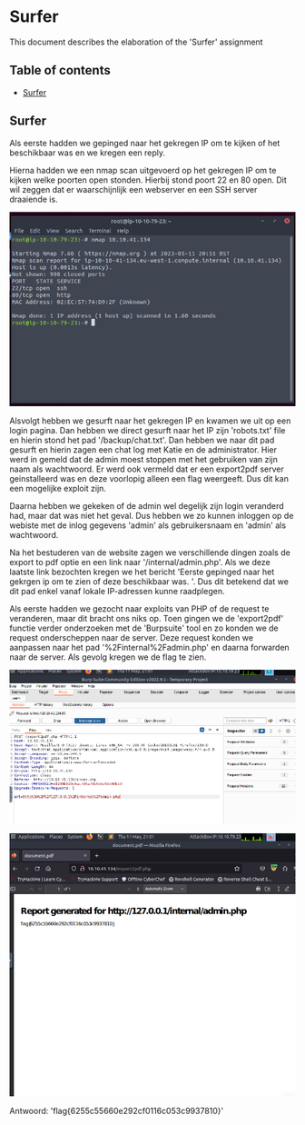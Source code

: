 # Surfer

This document describes the elaboration of the 'Surfer' assignment

## Table of contents

-   [Surfer](#surfer)


## Surfer

Als eerste hadden we gepinged naar het gekregen IP om te kijken of het beschikbaar was en we kregen een reply.

Hierna hadden we een nmap scan uitgevoerd op het gekregen IP om te kijken welke poorten open stonden. Hierbij stond poort 22 en 80 open. Dit wil zeggen dat er waarschijnlijk een webserver en een SSH server draaiende is.

![Nmap](surfer/image-1.png)

Alsvolgt hebben we gesurft naar het gekregen IP en kwamen we uit op een login pagina. Dan hebben we direct gesurft naar het IP zijn 'robots.txt' file en hierin stond het pad '/backup/chat.txt'. Dan hebben we naar dit pad gesurft en hierin zagen een chat log met Katie en de administrator. Hier werd in gemeld dat de admin moest stoppen met het gebruiken van zijn naam als wachtwoord. Er werd ook vermeld dat er een export2pdf server geinstalleerd was en deze voorlopig alleen een flag weergeeft. Dus dit kan een mogelijke exploit zijn.

Daarna hebben we gekeken of de admin wel degelijk zijn login veranderd had, maar dat was niet het geval. Dus hebben we zo kunnen inloggen op de webiste met de inlog gegevens 'admin' als gebruikersnaam en  'admin' als wachtwoord.

Na het bestuderen van de website zagen we verschillende dingen zoals de export to pdf optie en een link naar '/internal/admin.php'. Als we deze laatste link bezochten kregen we het bericht 'Eerste gepinged naar het gekrgen ip om te zien of deze beschikbaar was. '. Dus dit betekend dat we dit pad enkel vanaf lokale IP-adressen kunne raadplegen.

Als eerste hadden we gezocht naar exploits van PHP of de request te veranderen, maar dit bracht ons niks op. Toen gingen we de 'export2pdf' functie verder onderzoeken met de 'Burpsuite' tool en zo konden we de request onderscheppen naar de server. Deze request konden we aanpassen naar het pad '%2Finternal%2Fadmin.php' en daarna forwarden naar de server. Als gevolg kregen we de flag te zien.

![SSRF](surfer/image-2.png)

![Resultaat](surfer/image-3.png)

Antwoord: 'flag{6255c55660e292cf0116c053c9937810}'
